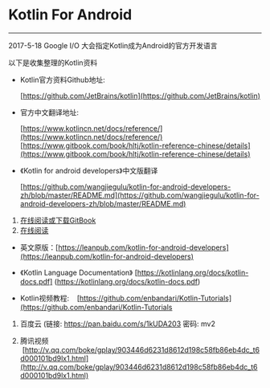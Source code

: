 # Kotlin For Android

---
2017-5-18 Google I/O 大会指定Kotlin成为Android的官方开发语言

以下是收集整理的Kotlin资料

- Kotlin官方资料Github地址:

    [https://github.com/JetBrains/kotlin](https://github.com/JetBrains/kotlin)
    
- 官方中文翻译地址:

    [https://www.kotlincn.net/docs/reference/](https://www.kotlincn.net/docs/reference/)
    [https://www.gitbook.com/book/hltj/kotlin-reference-chinese/details](https://www.gitbook.com/book/hltj/kotlin-reference-chinese/details)
    
- 《Kotlin for android developers》中文版翻译

    [https://github.com/wangjiegulu/kotlin-for-android-developers-zh/blob/master/README.md](https://github.com/wangjiegulu/kotlin-for-android-developers-zh/blob/master/README.md)
1. [在线阅读或下载GitBook](https://www.gitbook.com/book/wangjiegulu/kotlin-for-android-developers-zh/details)
2. [在线阅读](https://github.com/wangjiegulu/kotlin-for-android-developers-zh/blob/master/SUMMARY.md)

- 英文原版：[https://leanpub.com/kotlin-for-android-developers](https://leanpub.com/kotlin-for-android-developers)

- 《Kotlin Language Documentation》  [https://kotlinlang.org/docs/kotlin-docs.pdf] (https://kotlinlang.org/docs/kotlin-docs.pdf)

- Kotlin视频教程:
    [https://github.com/enbandari/Kotlin-Tutorials](https://github.com/enbandari/Kotlin-Tutorials
   
    
    
 1. 百度云  (链接: https://pan.baidu.com/s/1kUDA203 密码: mv2

 2. 腾讯视频    [http://v.qq.com/boke/gplay/903446d6231d8612d198c58fb86eb4dc_t6d000101bd9lx1.html](http://v.qq.com/boke/gplay/903446d6231d8612d198c58fb86eb4dc_t6d000101bd9lx1.html)

